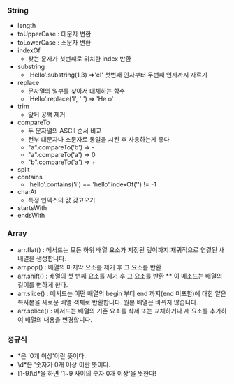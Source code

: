 ### String
- length 
- toUpperCase : 대문자 변환
- toLowerCase : 소문자 변환
- indexOf
  - 찾는 문자가 첫번쨰로 위치한 index 반환
- substring
  - 'Hello'.substring(1,3) =>'el' 첫번째 인자부터 두번째 인자까지 자르기
- replace
  - 문자열의 일부를 찾아서 대체하는 함수
  - 'Hello'.replace('l', ' ') => 'He  o'
- trim
  - 앞뒤 공백 제거
- compareTo
  - 두 문자열의 ASCII 순서 비교
  - 전부 대문자나 소문자로 통일을 시킨 후 사용하는게 좋다
  - "a".compareTo('b') => -
  - "a".compareTo('a') => 0
  - "b".compareTo('a') => +
- split
- contains
  -  'hello'.contains('i') == 'hello'.indexOf('') != -1
- charAt
  - 특정 인덱스의 값 갖고오기
- startsWith
- endsWith

### Array
- arr.flat() : 메서드는 모든 하위 배열 요소가 지정된 깊이까지 재귀적으로 연결된 새 배열을 생성합니다.
- arr.pop() : 배열의 마지막 요소를 제거 후 그 요소를 반환
- arr.shift() : 배열의 첫 번째 요소를 제거 후 그 요소를 반환 ** 이 메소드는 배열의 길이를 변하게 한다.
- arr.slice() : 메서드는 어떤 배열의 begin 부터 end 까지(end 미포함)에 대한 얕은 복사본을 새로운 배열 객체로 반환합니다. 원본 배열은 바뀌지 않습니다.
- arr.splice() : 메서드는 배열의 기존 요소를 삭제 또는 교체하거나 새 요소를 추가하여 배열의 내용을 변경합니다.

### 정규식
- *은 '0개 이상'이란 뜻이다.
- \d*은 '숫자가 0개 이상'이란 뜻이다.
- [1-9]\d*을 하면 '1~9 사이의 숫자 0개 이상'을 뜻한다!

